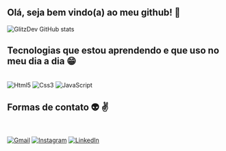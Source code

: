 ## Olá, seja bem vindo(a) ao meu github! 👋

  ![GlitzDev GitHub stats](https://github-readme-stats.vercel.app/api?username=GlitzDev&show_icons=true&theme=highcontrast)
  

## Tecnologias que estou aprendendo e que uso no meu dia a dia 😁

<div style="diplay: inline_block"><br>
  
  <img aling="center" alt="Html5" src="https://img.shields.io/badge/HTML5-E34F26?style=for-the-badge&logo=html5&logoColor=white"/>
  <img aling="center" alt="Css3" src="https://img.shields.io/badge/CSS3-1572B6?style=for-the-badge&logo=css3&logoColor=white"/>
  <img aling="center" alt="JavaScript" src="https://img.shields.io/badge/JavaScript-323330?style=for-the-badge&logo=javascript&logoColor=F7DF1E"/>
  
</div>

## Formas de contato 👽 ✌️

<div style="diplay: inline_block"><br>

 <a href="https://accounts.google.com/SignOutOptions?hl=pt-BR&continue=https://mail.google.com&service=mail" target="blank"> <img aling="center" alt="Gmail" src="https://img.shields.io/badge/Gmail-D14836?style=for-the-badge&logo=gmail&logoColor=white"/></a>
  <a href="https://www.instagram.com/gut_sdn/"><img aling="center" alt="Instagram" src="https://img.shields.io/badge/Instagram-E4405F?style=for-the-badge&logo=instagram&logoColor=white"/></a>
  <a href="https://www.linkedin.com/in/gustavo-sousa-5279681b7/"><img aling="center" alt="LinkedIn" src="https://img.shields.io/badge/LinkedIn-0077B5?style=for-the-badge&logo=linkedin&logoColor=white"/></a>

</div>
